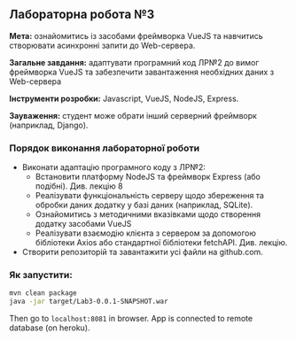 ## Лабораторна робота №3
__Мета:__ ознайомитись із засобами фреймворка VueJS та навчитись створювати асинхронні запити до Web-сервера.

__Загальне завдання:__ адаптувати програмний код ЛР№2 до вимог фреймворка VueJS та забезпечити завантаження необхідних даних з Web-сервера

__Інструменти розробки:__ Javascript, VueJS, NodeJS, Express.

__Зауваження:__ студент може обрати інший серверний фреймворк (наприклад, Django).

### Порядок виконання лабораторної роботи
* Виконати адаптацію програмного коду з ЛР№2:
    * Встановити платформу NodeJS та фреймворк Express (або подібні). Див. лекцію 8
    * Реалізувати функціональність серверу щодо збереження та обробки даних додатку у базі даних (наприклад, SQLite).
    * Ознайомитись з методичними вказівками щодо створення додатку засобами VueJS
    * Реалізувати взаємодію клієнта з сервером за допомогою бібліотеки Axios або стандартної бібліотеки fetchAPI. Див. лекцію.
* Створити репозиторій та завантажити усі файли на github.com.

### Як запустити:
```bash
mvn clean package
java -jar target/Lab3-0.0.1-SNAPSHOT.war
```
Then go to `localhost:8081` in browser. App is connected to remote database (on heroku).